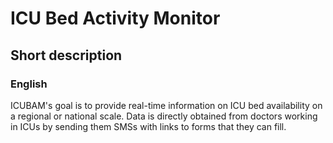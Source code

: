 # ICU Bed Activity Monitor

## Short description

### English

ICUBAM's goal is to provide real-time information on ICU bed availability on a
regional or national scale. Data is directly obtained from doctors working in
ICUs by sending them SMSs with links to forms that they can fill.
